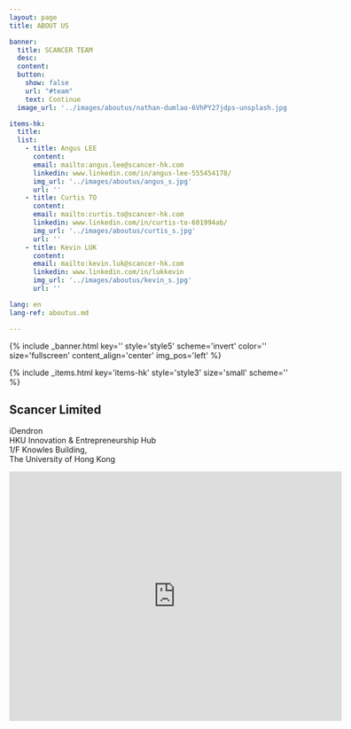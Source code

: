 ```yaml
---
layout: page
title: ABOUT US

banner:
  title: SCANCER TEAM
  desc:
  content: 
  button:
    show: false
    url: "#team"
    text: Continue
  image_url: '../images/aboutus/nathan-dumlao-6VhPY27jdps-unsplash.jpg'

items-hk:
  title: 
  list:
    - title: Angus LEE
      content: 
      email: mailto:angus.lee@scancer-hk.com
      linkedin: www.linkedin.com/in/angus-lee-555454178/
      img_url: '../images/aboutus/angus_s.jpg'
      url: ''
    - title: Curtis TO
      content: 
      email: mailto:curtis.to@scancer-hk.com
      linkedin: www.linkedin.com/in/curtis-to-601994ab/
      img_url: '../images/aboutus/curtis_s.jpg'
      url: ''
    - title: Kevin LUK
      content:
      email: mailto:kevin.luk@scancer-hk.com
      linkedin: www.linkedin.com/in/lukkevin
      img_url: '../images/aboutus/kevin_s.jpg'
      url: ''

lang: en
lang-ref: aboutus.md

---
```

<!-- Welcome Banner -->
{% include _banner.html key='' style='style5' scheme='invert' color='' size='fullscreen' content_align='center' img_pos='left' %}

{% include _items.html key='items-hk' style='style3' size='small' scheme='' %}

<section class="wrapper style1 align-center invert">
  <div class="spotlight style1 fifty content-align-left orient-left invert">
    <div class="content">
      <h2 class="motto">Scancer Limited</h2>
      <p>iDendron<br>HKU Innovation & Entrepreneurship Hub<br>1/F Knowles Building,<br>The University of Hong Kong</p>
      <a href="mailto:info@scancer-hk.com" class="icon style1 far fa-envelope"></a>
      <a href="www.linkedin.com/company/14560441/" class="icon style1 fab fa-linkedin"></a>
    </div>
    <div class="map-responsive">
      <iframe src="https://www.google.com/maps/embed?pb=!1m18!1m12!1m3!1d1845.9327791299138!2d114.13616312001159!3d22.28308199859194!2m3!1f0!2f0!3f0!3m2!1i1024!2i768!4f13.1!3m3!1m2!1s0x3403ff86875db4b3%3A0x79b354fa1d9cdfba!2sKnowles+Building!5e0!3m2!1sen!2shk!4v1563294214977!5m2!1sen!2shk" width="600" height="450" frameborder="0" style="border:0" allowfullscreen></iframe>
    </div>
  </div>
</section>